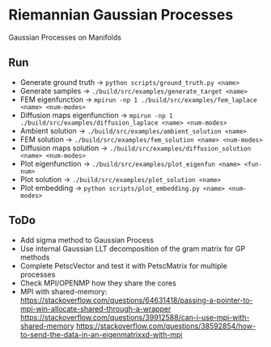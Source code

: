 # Riemannian Gaussian Processes
Gaussian Processes on Manifolds

## Run
- Generate ground truth         -> `python scripts/ground_truth.py <name>`
- Generate samples              -> `./build/src/examples/generate_target <name>`
- FEM eigenfunction             -> `mpirun -np 1 ./build/src/examples/fem_laplace <name> <num-modes>`
- Diffusion maps eigenfunction  -> `mpirun -np 1 ./build/src/examples/diffusion_laplace <name> <num-modes>`
- Ambient solution              -> `./build/src/examples/ambient_solution <name>`
- FEM solution                  -> `./build/src/examples/fem_solution <name> <num-modes>`
- Diffusion maps solution       -> `./build/src/examples/diffusion_solution <name> <num-modes>`
- Plot eigenfunction            -> `./build/src/examples/plot_eigenfun <name> <fun-num>`
- Plot solution                 -> `./build/src/examples/plot_solution <name>`
- Plot embedding                -> `python scripts/plot_embedding.py <name> <num-modes>`

## ToDo
- Add sigma method to Gaussian Process
- Use internal Gaussian LLT decomposition of the gram matrix for GP methods
- Complete PetscVector and test it with PetscMatrix for multiple processes
- Check MPI/OPENMP how they share the cores
- MPI with shared-memory: https://stackoverflow.com/questions/64631418/passing-a-pointer-to-mpi-win-allocate-shared-through-a-wrapper
                        https://stackoverflow.com/questions/39912588/can-i-use-mpi-with-shared-memory
                        https://stackoverflow.com/questions/38592854/how-to-send-the-data-in-an-eigenmatrixxd-with-mpi